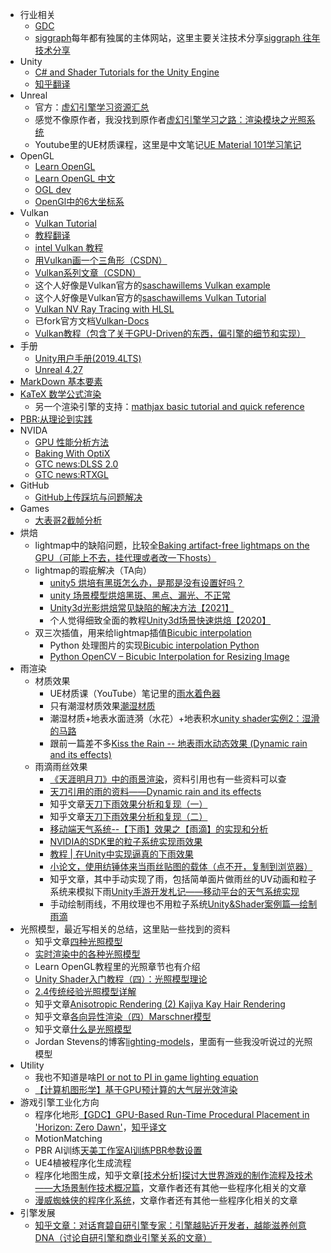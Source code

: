 + 行业相关
    + [GDC](https://gdcvault.com/)
    + [siggraph](https://www.siggraph.org/)每年都有独属的主体网站，这里主要关注技术分享[siggraph 往年技术分享](https://advances.realtimerendering.com/)
+ Unity
    + [C# and Shader Tutorials for the Unity Engine](https://catlikecoding.com/unity/tutorials/)
    + [知乎翻译](https://zhuanlan.zhihu.com/p/151238164)
+ Unreal
    + 官方：[虚幻引擎学习资源汇总](https://zhuanlan.zhihu.com/p/245768949)
    + 感觉不像原作者，我没找到原作者[虚幻引擎学习之路：渲染模块之光照系统](https://blog.uwa4d.com/archives/Study_unreal4_Rendering_1.html)
    + Youtube里的UE材质课程，这里是中文笔记[UE Material 101学习笔记](https://blog.csdn.net/weixin_43803133/category_10752697.html)
+ OpenGL
    + [Learn OpenGL](https://learnopengl.com/)
    + [Learn OpenGL 中文](https://learnopengl-cn.github.io/)
    + [OGL dev](https://ogldev.org/)
    + [OpenGl中的6大坐标系](https://blog.csdn.net/iispring/article/details/27970937?spm=1001.2014.3001.5501)
+ Vulkan
    + [Vulkan Tutorial](https://vulkan-tutorial.com/Development_environment#page_Windows)
    + [教程翻译](https://blog.csdn.net/hccloud/article/details/81359336?spm=1001.2014.3001.5501)
    + [intel Vulkan 教程](https://www.intel.cn/content/www/cn/zh/developer/articles/training/api-without-secrets-introduction-to-vulkan-preface.html)
    + [用Vulkan画一个三角形（CSDN）](https://blog.csdn.net/yjr3426619/article/details/97394692)
    + [Vulkan系列文章（CSDN）](https://blog.csdn.net/qq_35312463/category_9639121.html?spm=1001.2014.3001.5482)
    + 这个人好像是Vulkan官方的[saschawillems Vulkan example](https://www.saschawillems.de/creations/vulkan-examples/)
    + 这个人好像是Vulkan官方的[saschawillems Vulkan Tutorial](https://www.saschawillems.de/tags/vulkan-tutorial/)
    + [Vulkan NV Ray Tracing with HLSL](https://www.wihlidal.com/blog/graphics/2019-05-28-vk-rust-ray-tracing-hlsl/)
    + 已fork官方文档[Vulkan-Docs](https://github.com/KhronosGroup/Vulkan-Docs/tree/master)
    + [Vulkan教程（包含了关于GPU-Driven的东西，偏引擎的细节和实现）](https://vkguide.dev/docs/gpudriven/gpu_driven_engines/)
+ 手册
    + [Unity用户手册(2019.4LTS)](https://docs.unity3d.com/cn/2019.4/Manual/UnityManual.html)
    + [Unreal 4.27](https://docs.unrealengine.com/4.27/en-US/)
+ [MarkDown 基本要素](https://shd101wyy.github.io/markdown-preview-enhanced/#/zh-cn/markdown-basics)
+ [KaTeX 数学公式渲染](https://katex.org/docs/supported.html)
    + 另一个渲染引擎的支持：[mathjax basic tutorial and quick reference](https://math.meta.stackexchange.com/questions/5020/mathjax-basic-tutorial-and-quick-reference)
+ [PBR:从理论到实践](https://www.pbr-book.org/3ed-2018/contents)
+ NVIDA
    + [GPU 性能分析方法](https://developer.nvidia.com/blog/the-peak-performance-analysis-method-for-optimizing-any-gpu-workload/)
    + [Baking With OptiX](https://developer.nvidia.com/optix-prime-baking-sample)
    + [GTC news:DLSS 2.0](https://zhuanlan.zhihu.com/p/116211994)
    + [GTC news:RTXGL](https://developer.nvidia.com/rtxgi)
+ GitHub
    + [GitHub上传踩坑与问题解决](https://blog.csdn.net/qq_40328147/article/details/119619632)
+ Games
    + [大表哥2截帧分析](https://imgeself.github.io/posts/2020-06-19-graphics-study-rdr2/)
+ 烘焙
    + lightmap中的缺陷问题，比较全[Baking artifact-free lightmaps on the GPU（可能上不去，挂代理或者改一下hosts）
](https://ndotl.wordpress.com/2018/08/29/baking-artifact-free-lightmaps/)
    + lightmap的瑕疵解决（TA向）
        + [unity5 烘培有黑斑怎么办，是那是没有设置好吗？](http://www.manew.com/thread-47496-1-1.html)
        + [unity 场景模型烘焙黑斑、黑点、漏光、不正常](https://www.anbobo.top/unity-%E5%9C%BA%E6%99%AF%E6%A8%A1%E5%9E%8B%E7%83%98%E7%84%99%E9%BB%91%E6%96%91%E3%80%81%E9%BB%91%E7%82%B9%E3%80%81%E6%BC%8F%E5%85%89%E3%80%81%E4%B8%8D%E6%AD%A3%E5%B8%B8/)
        + [Unity3d光影烘焙常见缺陷的解决方法【2021】](https://www.bilibili.com/read/cv9516676)
        + 个人觉得细致全面的教程[Unity3d场景快速烘焙【2020】](https://zhuanlan.zhihu.com/p/78706246)
    + 双三次插值，用来给lightmap插值[Bicubic interpolation](https://en.wikipedia.org/wiki/Bicubic_interpolation)
        + Python 处理图片的实现[Bicubic interpolation Python](https://stackoverflow.com/questions/52700878/bicubic-interpolation-python)
        + [Python OpenCV – Bicubic Interpolation for Resizing Image](https://www.geeksforgeeks.org/python-opencv-bicubic-interpolation-for-resizing-image/)
+ 雨渲染
    + 材质效果
        + UE材质课（YouTube）笔记里的[雨水着色器](https://blog.csdn.net/weixin_43803133/category_10752697.html)
        + 只有潮湿材质效果[潮湿材质](https://baijiahao.baidu.com/s?id=1609386918408231565&wfr=spider&for=pc)
        + 潮湿材质+地表水面涟漪（水花）+地表积水[unity shader实例2：湿滑的马路](https://zhuanlan.zhihu.com/p/54688674)
        + 跟前一篇差不多[Kiss the Rain -- 地表雨水动态效果 (Dynamic rain and its effects)](https://blog.csdn.net/himilong/article/details/50727977)
    + 雨滴雨丝效果
        + [《天涯明月刀》中的雨景渲染](https://gameinstitute.qq.com/community/detail/100054)，资料引用也有一些资料可以查
        + [天刀引用的雨的资料——Dynamic rain and its effects](https://seblagarde.wordpress.com/2012/12/27/water-drop-2a-dynamic-rain-and-its-effects/)
        + 知乎文章[天刀下雨效果分析和复现（一）](https://zhuanlan.zhihu.com/p/276038311)
        + 知乎文章[天刀下雨效果分析和复现（二）](https://zhuanlan.zhihu.com/p/340972339)
        + [移动端天气系统--【下雨】效果之【雨滴】的实现和分析](https://www.freesion.com/article/5159736113/#_32)
        + [NVIDIA的SDK里的粒子系统实现雨效果](https://developer.download.nvidia.cn/SDK/10.5/direct3d/samples.html#rain)
        + [教程 | 在Unity中实现逼真的下雨效果](https://gameinstitute.qq.com/community/detail/120283)
        + [小论文，使用纺锤体来当雨丝贴图的载体（点不开，复制到浏览器）](https://citeseerx.ist.psu.edu/viewdoc/download?doi=10.1.1.508.3314&rep=rep1&type=pdf)
        + 知乎文章，其中手动实现了雨，包括简单面片做雨丝的UV动画和粒子系统来模拟下雨[Unity手游开发札记——移动平台的天气系统实现](https://zhuanlan.zhihu.com/p/29668925)
        + 手动绘制雨线，不用纹理也不用粒子系统[Unity&Shader案例篇—绘制雨滴](https://blog.csdn.net/zhangxiao13627093203/article/details/53325810)
+ 光照模型，最近写相关的总结，这里贴一些找到的资料
    + 知乎文章[四种光照模型](https://zhuanlan.zhihu.com/p/43899251)
    + [实时渲染中的各种光照模型](https://www.qiujiawei.com/lighting-1/)
    + Learn OpenGL教程里的光照章节也有介绍
    + [Unity Shader入门教程（四）：光照模型理论](https://gameinstitute.qq.com/community/detail/125165)
    + [2.4传统经验光照模型详解](https://zhuanlan.zhihu.com/p/376821188)
    + 知乎文章[Anisotropic Rendering (2) Kajiya Kay Hair Rendering](https://zhuanlan.zhihu.com/p/363829203)
    + 知乎文章[各向异性渲染（四）Marschner模型](https://zhuanlan.zhihu.com/p/362175935)
    + 知乎文章[什么是光照模型](https://zhuanlan.zhihu.com/p/49474631)
    + Jordan Stevens的博客[lighting-models](https://www.jordanstevenstechart.com/lighting-models)，里面有一些我没听说过的光照模型
+ Utility
    + 我也不知道是啥[PI or not to PI in game lighting equation](https://seblagarde.wordpress.com/2012/01/08/pi-or-not-to-pi-in-game-lighting-equation/)
    + [【计算机图形学】基于GPU预计算的大气层光效渲染](https://blog.csdn.net/qq_31615919/article/details/85938076)
+ 游戏引擎工业化方向
    + 程序化地形[【GDC】GPU-Based Run-Time Procedural Placement in 'Horizon: Zero Dawn'](https://gdcvault.com/play/1024700/GPU-Based-Run-Time-Procedural)，[知乎译文](https://zhuanlan.zhihu.com/p/367646693)
    + MotionMatching
    + PBR AI训练[天美工作室AI训练PBR参数设置](https://www.sohu.com/a/496979109_204824)
    + UE4植被程序化生成流程
    + 程序化地图生成，知乎文章[[技术分析]探讨大世界游戏的制作流程及技术——大场景制作技术概况篇](https://zhuanlan.zhihu.com/p/162892899)，文章作者还有其他一些程序化相关的文章
    + [漫威蜘蛛侠的程序化系统](https://yaksue.blog.csdn.net/article/details/115217431)，文章作者还有其他一些程序化相关的文章
+ 引擎发展
    + [知乎文章：对话育碧自研引擎专家：引擎越贴近开发者，越能滋养创意DNA（讨论自研引擎和商业引擎关系的文章）](https://zhuanlan.zhihu.com/p/442398797)